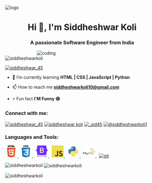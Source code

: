 ![logo](https://github.com/siddheshwarkoli/siddheshwarkoli/blob/main/Siddheshwar%20koli%20(1).png)
<h1 align="center">Hi 👋, I'm Siddheshwar Koli</h1>
<h3 align="center">A passionate Software Engineer from India</h3>
<img align="right" alt="coding" width="400" src="https://user-images.githubusercontent.com/74038190/219923823-bf1ce878-c6b8-4faa-be07-93e6b1006521.gif">
<p align="left"> <img src="https://komarev.com/ghpvc/?username=siddheshwarkoli&label=Profile%20views&color=0e75b6&style=flat" alt="siddheshwarkoli" /> </p>
<p align="left"> <a href="https://twitter.com/siddheshwar_45" target="blank"><img src="https://img.shields.io/twitter/follow/siddheshwar_45?logo=twitter&style=for-the-badge" alt="siddheshwar_45" /></a> </p>


- 🌱 I’m currently learning **HTML | CSS | JavaScript | Python**

- 📫 How to reach me **siddheshwarkoli10@gmail.com**

- ⚡ Fun fact **I'M Funny 😅**

<h3 align="left">Connect with me:</h3>
<p align="left">
<a href="https://twitter.com/siddheshwar_45" target="blank"><img align="center" src="https://raw.githubusercontent.com/rahuldkjain/github-profile-readme-generator/master/src/images/icons/Social/twitter.svg" alt="siddheshwar_45" height="30" width="40" /></a>
<a href="https://linkedin.com/in/siddheshwar koli" target="blank"><img align="center" src="https://raw.githubusercontent.com/rahuldkjain/github-profile-readme-generator/master/src/images/icons/Social/linked-in-alt.svg" alt="siddheshwar koli" height="30" width="40" /></a>
<a href="https://instagram.com/_sid45" target="blank"><img align="center" src="https://raw.githubusercontent.com/rahuldkjain/github-profile-readme-generator/master/src/images/icons/Social/instagram.svg" alt="_sid45" height="30" width="40" /></a> <a href="https://www.hackerrank.com/@siddheshwarkoli1" target="blank"><img align="center" src="https://raw.githubusercontent.com/rahuldkjain/github-profile-readme-generator/master/src/images/icons/Social/hackerrank.svg" alt="@siddheshwarkoli1" height="30" width="40" /></a>
</p>

<h3 align="left">Languages and Tools:</h3>
<p align="left"> 
<a href="https://www.w3.org/html/" target="_blank" rel="noreferrer"> <img src="https://raw.githubusercontent.com/devicons/devicon/master/icons/html5/html5-original-wordmark.svg" alt="html5" width="40" height="40"/>&nbsp;</a> <a href="https://www.w3schools.com/css/" target="_blank" rel="noreferrer"> <img src="https://raw.githubusercontent.com/devicons/devicon/master/icons/css3/css3-original-wordmark.svg" alt="css3" width="40" height="40"/> </a> &nbsp; <a href="https://getbootstrap.com" target="_blank" rel="noreferrer"> <img src="https://raw.githubusercontent.com/devicons/devicon/master/icons/bootstrap/bootstrap-plain-wordmark.svg" alt="bootstrap" width="40" height="40"/> </a> &nbsp; <a href="https://developer.mozilla.org/en-US/docs/Web/JavaScript" target="_blank" rel="noreferrer"> <img src="https://raw.githubusercontent.com/devicons/devicon/master/icons/javascript/javascript-original.svg" alt="javascript" width="40" height="40"/> </a> &nbsp; <a href="https://www.python.org" target="_blank" rel="noreferrer"> <img src="https://raw.githubusercontent.com/devicons/devicon/master/icons/python/python-original.svg" alt="python" width="40" height="40"/> </a> &nbsp; <a href="https://www.mysql.com/" target="_blank" rel="noreferrer"> <img src="https://raw.githubusercontent.com/devicons/devicon/master/icons/mysql/mysql-original-wordmark.svg" alt="mysql" width="40" height="40"/> </a>  &nbsp; <a href="https://git-scm.com/" target="_blank" rel="noreferrer"> <img src="https://www.vectorlogo.zone/logos/git-scm/git-scm-icon.svg" alt="git" width="40" height="40"/> </a> </p>
  


<p><img align="left" src="https://github-readme-stats.vercel.app/api/top-langs?username=siddheshwarkoli&show_icons=true&locale=en&layout=compact" alt="siddheshwarkoli" /></p>

<p>&nbsp;<img align="center" src="https://github-readme-stats.vercel.app/api?username=siddheshwarkoli&show_icons=true&locale=en" alt="siddheshwarkoli" /></p>

<p><img align="center" src="https://github-readme-streak-stats.herokuapp.com/?user=siddheshwarkoli&" alt="siddheshwarkoli" /></p>

